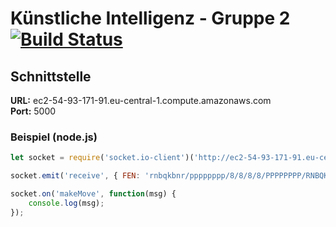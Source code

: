# Künstliche Intelligenz - Gruppe 2   [![Build Status](https://travis-ci.com/deep-green/ki2.svg?branch=master)](https://travis-ci.com/deep-green/ki2)

## Schnittstelle
__URL:__ ec2-54-93-171-91.eu-central-1.compute.amazonaws.com  
__Port:__ 5000

### Beispiel (node.js)
```js
let socket = require('socket.io-client')('http://ec2-54-93-171-91.eu-central-1.compute.amazonaws.com:5000');

socket.emit('receive', { FEN: 'rnbqkbnr/pppppppp/8/8/8/8/PPPPPPPP/RNBQKBNR w KQkq - 0 1' });

socket.on('makeMove', function(msg) {
    console.log(msg);
});
```
